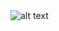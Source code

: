 <img src="https://64.media.tumblr.com/19adac9fb7780020a80fe50baeed2c70/a8add2c89b831c40-b5/s1280x1920/d19ad74194cfb9a5c7a47eb40453679946cb44f0.png" alt="alt text" title="image Title" />

